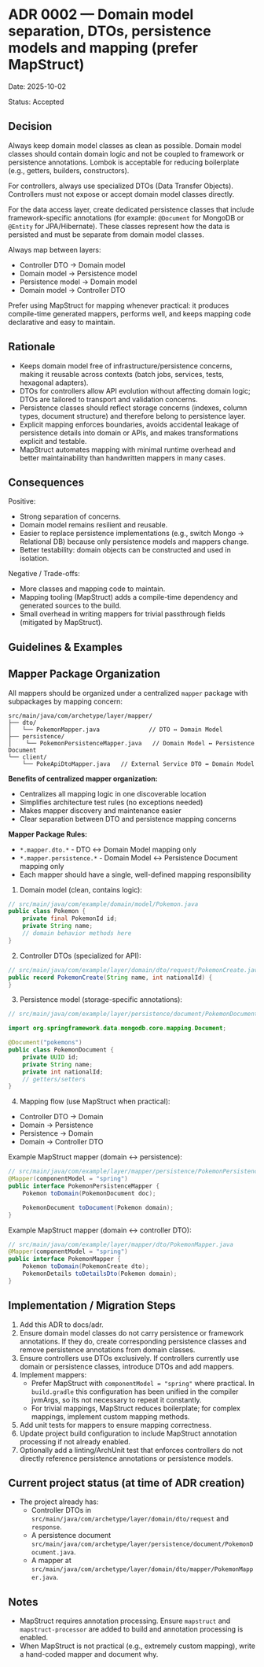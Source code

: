 # ADR 0002 — Domain model separation, DTOs, persistence models and mapping (prefer MapStruct)

Date: 2025-10-02

Status: Accepted

Decision
--------
Always keep domain model classes as clean as possible. Domain model classes should contain domain logic and not be coupled to framework or persistence
annotations. Lombok is acceptable for reducing boilerplate (e.g., getters, builders, constructors).

For controllers, always use specialized DTOs (Data Transfer Objects). Controllers must not expose or accept domain model classes directly.

For the data access layer, create dedicated persistence classes that include framework-specific annotations (for example: `@Document` for MongoDB or `@Entity`
for JPA/Hibernate). These classes represent how the data is persisted and must be separate from domain model classes.

Always map between layers:

- Controller DTO -> Domain model
- Domain model -> Persistence model
- Persistence model -> Domain model
- Domain model -> Controller DTO

Prefer using MapStruct for mapping whenever practical: it produces compile-time generated mappers, performs well, and keeps mapping code declarative and easy
to maintain.

Rationale
---------

- Keeps domain model free of infrastructure/persistence concerns, making it reusable across contexts (batch jobs, services, tests, hexagonal adapters).
- DTOs for controllers allow API evolution without affecting domain logic; DTOs are tailored to transport and validation concerns.
- Persistence classes should reflect storage concerns (indexes, column types, document structure) and therefore belong to persistence layer.
- Explicit mapping enforces boundaries, avoids accidental leakage of persistence details into domain or APIs, and makes transformations explicit and testable.
- MapStruct automates mapping with minimal runtime overhead and better maintainability than handwritten mappers in many cases.

Consequences
------------
Positive:

- Strong separation of concerns.
- Domain model remains resilient and reusable.
- Easier to replace persistence implementations (e.g., switch Mongo -> Relational DB) because only persistence models and mappers change.
- Better testability: domain objects can be constructed and used in isolation.

Negative / Trade-offs:

- More classes and mapping code to maintain.
- Mapping tooling (MapStruct) adds a compile-time dependency and generated sources to the build.
- Small overhead in writing mappers for trivial passthrough fields (mitigated by MapStruct).

Guidelines & Examples
---------------------

## Mapper Package Organization

All mappers should be organized under a centralized `mapper` package with subpackages by mapping concern:

```
src/main/java/com/archetype/layer/mapper/
├── dto/
│   └── PokemonMapper.java              // DTO ↔ Domain Model
├── persistence/
│    └── PokemonPersistenceMapper.java   // Domain Model ↔ Persistence Document
└── client/
    └── PokeApiDtoMapper.java   // External Service DTO ↔ Domain Model
```

**Benefits of centralized mapper organization:**

- Centralizes all mapping logic in one discoverable location
- Simplifies architecture test rules (no exceptions needed)
- Makes mapper discovery and maintenance easier
- Clear separation between DTO and persistence mapping concerns

**Mapper Package Rules:**

- `*.mapper.dto.*` - DTO ↔ Domain Model mapping only
- `*.mapper.persistence.*` - Domain Model ↔ Persistence Document mapping only
- Each mapper should have a single, well-defined mapping responsibility

1. Domain model (clean, contains logic):

```java
// src/main/java/com/example/domain/model/Pokemon.java
public class Pokemon {
    private final PokemonId id;
    private String name;
    // domain behavior methods here
}
```

2. Controller DTOs (specialized for API):

```java
// src/main/java/com/example/layer/domain/dto/request/PokemonCreate.java
public record PokemonCreate(String name, int nationalId) {
}
```

3. Persistence model (storage-specific annotations):

```java
// src/main/java/com/example/layer/persistence/document/PokemonDocument.java

import org.springframework.data.mongodb.core.mapping.Document;

@Document("pokemons")
public class PokemonDocument {
    private UUID id;
    private String name;
    private int nationalId;
    // getters/setters
}
```

4. Mapping flow (use MapStruct when practical):

- Controller DTO -> Domain
- Domain -> Persistence
- Persistence -> Domain
- Domain -> Controller DTO

Example MapStruct mapper (domain <-> persistence):

```java
// src/main/java/com/example/layer/mapper/persistence/PokemonPersistenceMapper.java
@Mapper(componentModel = "spring")
public interface PokemonPersistenceMapper {
    Pokemon toDomain(PokemonDocument doc);

    PokemonDocument toDocument(Pokemon domain);
}
```

Example MapStruct mapper (domain <-> controller DTO):

```java
// src/main/java/com/example/layer/mapper/dto/PokemonMapper.java
@Mapper(componentModel = "spring")
public interface PokemonMapper {
    Pokemon toDomain(PokemonCreate dto);
    PokemonDetails toDetailsDto(Pokemon domain);
}
```

Implementation / Migration Steps
------------------------------

1. Add this ADR to docs/adr.
2. Ensure domain model classes do not carry persistence or framework annotations. If they do, create corresponding persistence classes and remove persistence
   annotations from domain classes.
3. Ensure controllers use DTOs exclusively. If controllers currently use domain or persistence classes, introduce DTOs and add mappers.
4. Implement mappers:
    - Prefer MapStruct with `componentModel = "spring"` where practical. In `build.gradle` this configuration has been unified in the compiler jvmArgs, so
      its not necessary to repeat it constantly.
    - For trivial mappings, MapStruct reduces boilerplate; for complex mappings, implement custom mapping methods.
5. Add unit tests for mappers to ensure mapping correctness.
6. Update project build configuration to include MapStruct annotation processing if not already enabled.
7. Optionally add a linting/ArchUnit test that enforces controllers do not directly reference persistence annotations or persistence models.

Current project status (at time of ADR creation)
------------------------------------------------

- The project already has:
    - Controller DTOs in `src/main/java/com/archetype/layer/domain/dto/request` and `response`.
    - A persistence document `src/main/java/com/archetype/layer/persistence/document/PokemonDocument.java`.
    - A mapper at `src/main/java/com/archetype/layer/domain/dto/mapper/PokemonMapper.java`.

Notes
-----

- MapStruct requires annotation processing. Ensure `mapstruct` and `mapstruct-processor` are added to build and annotation processing is enabled.
- When MapStruct is not practical (e.g., extremely custom mapping), write a hand-coded mapper and document why.
